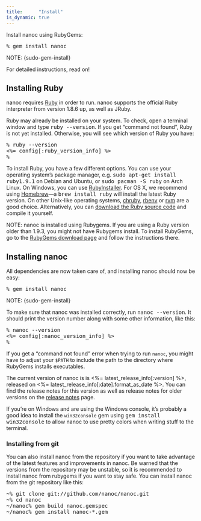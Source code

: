 ```yaml
---
title:      "Install"
is_dynamic: true
---
```


Install nanoc using RubyGems:

<pre title="Installing nanoc"><span class="prompt">%</span> <kbd>gem install nanoc</kbd></pre>

NOTE: {sudo-gem-install}

For detailed instructions, read on!

## Installing Ruby

nanoc requires [Ruby](http://ruby-lang.org/) in order to run. nanoc supports the official Ruby interpreter from version 1.8.6 up, as well as JRuby.

Ruby may already be installed on your system. To check, open a terminal window and type <kbd>ruby --version</kbd>. If you get “command not found”, Ruby is not yet installed. Otherwise, you will see which version of Ruby you have:

<pre title="Checking whether Ruby is installed"><span class="prompt">%</span> <kbd>ruby --version</kbd>
<%= config[:ruby_version_info] %>
<span class="prompt">%</span> </pre>

To install Ruby, you have a few different options. You can use your operating system’s package manager, e.g. <kbd>sudo apt-get install ruby1.9.1</kbd> on Debian and Ubuntu, or <kbd>sudo pacman -S ruby</kbd> on Arch Linux. On Windows, you can use [RubyInstaller](http://rubyinstaller.org/). For OS X, we recommend using [Homebrew](http://brew.sh/)—a <kbd>brew install ruby</kbd> will install the latest Ruby version. On other Unix-like operating systems, [chruby](https://github.com/postmodern/chruby), [rbenv](http://rbenv.org/) or [rvm](http://rvm.io/) are a good choice. Alternatively, you can [download the Ruby source code](https://www.ruby-lang.org/en/downloads/) and compile it yourself.

NOTE: nanoc is installed using Rubygems. If you are using a Ruby version older than 1.9.3, you might not have Rubygems install. To install RubyGems, go to the [RubyGems download page](http://rubygems.org/pages/download) and follow the instructions there.

## Installing nanoc

All dependencies are now taken care of, and installing nanoc should now be easy:

<pre title="Installing nanoc"><span class="prompt">%</span> <kbd>gem install nanoc</kbd></pre>

NOTE: {sudo-gem-install}

To make sure that nanoc was installed correctly, run <kbd>nanoc --version</kbd>. It should print the version number along with some other information, like this:

<pre title="Checking whether nanoc is correctly installed"><span class="prompt">%</span> <kbd>nanoc --version</kbd>
<%= config[:nanoc_version_info] %>
<span class="prompt">%</span> </pre>

If you get a “command not found” error when trying to run `nanoc`, you might have to adjust your `$PATH` to include the path to the directory where RubyGems installs executables.

The current version of nanoc is is <%= latest_release_info[:version] %>, released on <%= latest_release_info[:date].format_as_date %>. You can find the release notes for this version as well as release notes for older versions on the [release notes](/release-notes/) page.

If you’re on Windows and are using the Windows console, it’s probably a good idea to install the `win32console` gem using <kbd>gem install win32console</kbd> to allow nanoc to use pretty colors when writing stuff to the terminal.

### Installing from git

You can also install nanoc from the repository if you want to take advantage of the latest features and improvements in nanoc. Be warned that the versions from the repository may be unstable, so it is recommended to install nanoc from rubygems if you want to stay safe. You can install nanoc from the git repository like this:

<pre title="Installing nanoc from the git repository"><span class="prompt">~%</span> <kbd>git clone git://github.com/nanoc/nanoc.git</kbd>
<span class="prompt">~%</span> <kbd>cd nanoc</kbd>
<span class="prompt">~/nanoc%</span> <kbd>gem build nanoc.gemspec</kbd>
<span class="prompt">~/nanoc%</span> <kbd>gem install nanoc-*.gem</kbd></pre>
